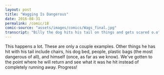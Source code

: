 ```yaml
---
layout: post
title: "Wagging Is Dangerous"
date: 2016-08-31
permalink: /comic/18
comic-source: "assets/images/comics/Wags_final.jpg"
transcript: "Billy the dog hits his tail on things and gets scared o.o"
---
```


This happens a lot. These are only a couple examples. Other things he has hit with his tail include chairs, his dog bed, people, plastic bags (the most dangerous of all), and himself (once, as far as we know).   We've gotten to the point where he will return and see what it was he hit instead of completely running away. Progress!
